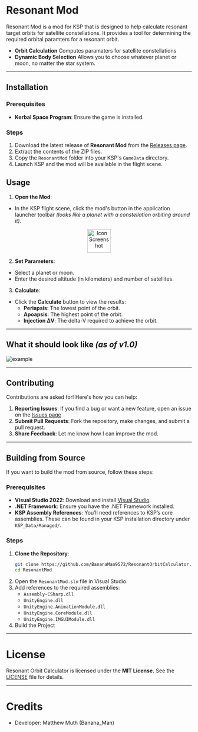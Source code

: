 # Resonant Mod

Resonant Mod is a mod for KSP that is designed to help calculate resonant target orbits for satellite constellations. It provides a tool for determining the required orbital paramters for a resonant orbit.

- **Orbit Calculation** Computes paramaters for satellite constellations
- **Dynamic Body Selection** Allows you to choose whatever planet or moon, no matter the star system.

---

## Installation

### Prerequisites
- **Kerbal Space Program**: Ensure the game is installed.

### Steps
1. Download the latest release of **Resonant Mod** from the [Releases page](https://github.com/BananaMan9572/ResonantMod/releases).
2. Extract the contents of the ZIP files.
3. Copy the `ResonantMod` folder into your KSP's `GameData` directory.
4. Launch KSP and the mod will be available in the flight scene.
## Usage
1. **Open the Mod**:
- In the KSP flight scene, click the mod's button in the application launcher toolbar *(looks like a planet with a constellation orbiting around it)*.


<div align="center">
  <img src="https://github.com/user-attachments/assets/87614a2b-8aca-42e2-bd34-c55e6171c9ce" alt="Icon Screenshot" width="64">
</div>


2. **Set Parameters**:
- Select a planet or moon.
- Enter the desired altitude (in kilometers) and number of satellites.

3. **Calculate**:
- Click the **Calculate** button to view the results:
  - **Periapsis**: The lowest point of the orbit.
  - **Apoapsis**: The highest point of the orbit.
  - **Injection ΔV**: The delta-V required to achieve the orbit.

---

## What it should look like _(as of v1.0)_

![example](https://github.com/user-attachments/assets/04335942-e753-4f72-a3c7-308dab594118)

---

## Contributing
Contributions are asked for! Here's how you can help:
1. **Reporting Issues**: If you find a bug or want a new feature, open an issue on the [Issues page](https://github.com/BananaMan9572/ResonantMod/issues)
2. **Submit Pull Requests**: Fork the repository, make changes, and submit a pull request.
3. **Share Feedback**: Let me know how I can improve the mod.

---

## Building from Source

If you want to build the mod from source, follow these steps:

### Prerequisites
- **Visual Studio 2022**: Download and install [Visual Studio](https://visualstudio.microsoft.com/).
- **.NET Framework**: Ensure you have the .NET Framework installed.
- **KSP Assembly References**: You’ll need references to KSP’s core assemblies. These can be found in your KSP installation directory under `KSP_Data/Managed/`.

### Steps
1. **Clone the Repository**:
   ```bash
   git clone https://github.com/BananaMan9572/ResonantOrbitCalculator.git
   cd ResonantMod
   ```
2. Open the `ResonantMod.sln` file in Visual Studio.
3. Add references to the required assemblies:
   - `Assembly-CSharp.dll`
   - `UnityEngine.dll`
   - `UnityEngine.AnimationModule.dll`
   - `UnityEngine.CoreModule.dll`
   - `UnityEngine.IMGUIModule.dll`
4. Build the Project

--- 

# License
Resonant Orbit Calculator is licensed under the **MIT License.** See the [LICENSE](https://github.com/BananaMan9572/ResonantMod/blob/master/LICENSE.txt) file for details.

---

# Credits

- Developer: Matthew Muth (Banana_Man)


